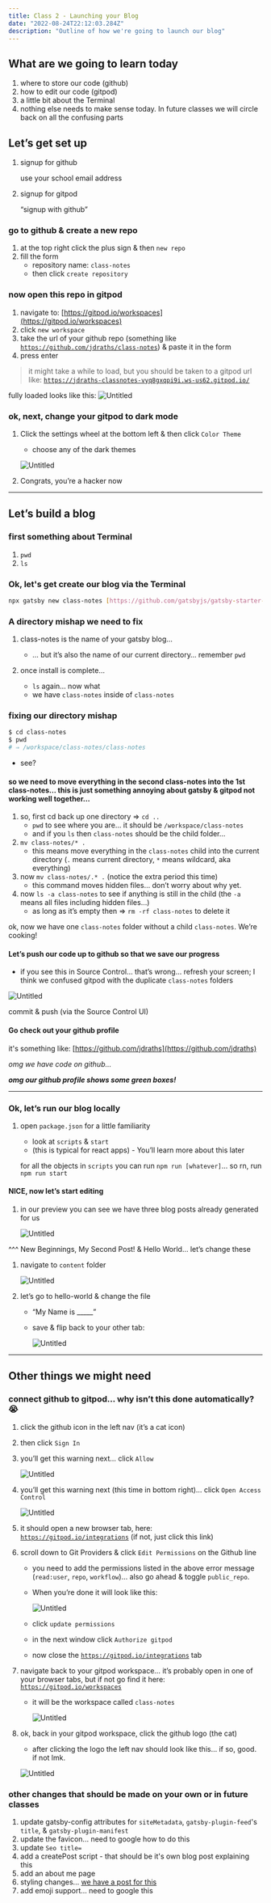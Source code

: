 ```yaml
---
title: Class 2 - Launching your Blog
date: "2022-08-24T22:12:03.284Z"
description: "Outline of how we're going to launch our blog"
---
```


## What are we going to learn today

1. where to store our code (github)
2. how to edit our code (gitpod)
3. a little bit about the Terminal
4. nothing else needs to make sense today. In future classes we will circle back on all the confusing parts

## Let’s get set up

1. signup for github

    use your school email address

2. signup for gitpod

    “signup with github”

### go to github & create a new repo

1. at the top right click the plus sign & then `new repo`
2. fill the form
    * repository name: `class-notes`
    * then click `create repository`

### now open this repo in gitpod

1. navigate to: [https://gitpod.io/workspaces](https://gitpod.io/workspaces)
2. click `new workspace`
3. take the url of your github repo (something like [`https://github.com/jdraths/class-notes`](https://github.com/jdraths/class-notes)) & paste it in the form
4. press enter

> it might take a while to load, but you should be taken to a gitpod url like: [`https://jdraths-classnotes-vyq8gxqpi9i.ws-us62.gitpod.io/`](https://jdraths-classnotes-vyq8gxqpi9i.ws-us62.gitpod.io/)

fully loaded looks like this:
![Untitled](images/0gitpod-init.png)

### ok, next, change your gitpod to dark mode

1. Click the settings wheel at the bottom left & then click `Color Theme`
    * choose any of the dark themes

    ![Untitled](images/6gitpod-themes.png)

2. Congrats, you’re a hacker now

---

## Let’s build a blog

### first something about Terminal

1. `pwd`
2. `ls`

### Ok, let's get create our blog via the Terminal

```sh
npx gatsby new class-notes [https://github.com/gatsbyjs/gatsby-starter-blog](https://github.com/gatsbyjs/gatsby-starter-blog)
```

### A directory mishap we need to fix

1. class-notes is the name of your gatsby blog…
    * … but it’s also the name of our current directory… remember `pwd`

2. once install is complete…
    * `ls` again… now what
    * we have `class-notes` inside of `class-notes`

### fixing our directory mishap

```sh
$ cd class-notes
$ pwd
# ⇒ /workspace/class-notes/class-notes
```

* see?

#### so we need to move everything in the second class-notes into the 1st class-notes… this is just something annoying about gatsby & gitpod not working well together…

1. so, first cd back up one directory ⇒ `cd ..`
    * `pwd` to see where you are… it should be `/workspace/class-notes`
    * and if you `ls` then `class-notes` should be the child folder…
2. `mv class-notes/* .`
    * this means move everything in the `class-notes` child into the current directory (`.` means current directory, `*` means wildcard, aka everything)
3. now `mv class-notes/.* .`  (notice the extra period this time)
    * this command moves hidden files… don’t worry about why yet.
4. now `ls -a class-notes` to see if anything is still in the child (the `-a` means all files including hidden files…)
    * as long as it’s empty then ⇒ `rm -rf class-notes` to delete it

ok, now we have one `class-notes` folder without a child `class-notes`. We’re cooking!

#### Let’s push our code up to github so that we save our progress

* if you see this in Source Control… that’s wrong… refresh your screen; I think we confused gitpod with the duplicate `class-notes` folders

![Untitled](images/7source-control-error.png)

commit & push (via the Source Control UI)

#### Go check out your github profile

it's something like: [https://github.com/jdraths](https://github.com/jdraths)

*omg we have code on github…*

***omg our github profile shows some green boxes!***

---

### Ok, let’s run our blog locally

1. open `package.json` for a little familiarity
    * look at `scripts` & `start`
    * (this is typical for react apps) - You’ll learn more about this later

    for all the objects in `scripts` you can run `npm run [whatever]`... so rn, run `npm run start`

#### NICE, now let’s start editing

1. in our preview you can see we have three blog posts already generated for us

    ![Untitled](images/8init-ui.png)

^^^ New Beginnings, My Second Post! & Hello World… let’s change these

1. navigate to `content` folder

    ![Untitled](images/9explorer.png)

2. let’s go to hello-world & change the file
    * “My Name is _____”
    * save & flip back to your other tab:

        ![Untitled](images/10rev-ui.png)

---

## Other things we might need

### connect github to gitpod… why isn’t this done automatically? 😭

1. click the github icon in the left nav (it’s a cat icon)
2. then click `Sign In`
3. you’ll get this warning next… click `Allow`

    ![Untitled](images/1connect-github.png)

4. you’ll get this warning next (this time in bottom right)… click `Open Access Control`

    ![Untitled](images/2connect-warning.png)

5. it should open a new browser tab, here: [`https://gitpod.io/integrations`](https://gitpod.io/integrations) (if not, just click this link)
6. scroll down to Git Providers & click `Edit Permissions` on the Github line
    * you need to add the permissions listed in the above error message (`read:user`, `repo`, `workflow`)… also go ahead & toggle `public_repo`. 
    * When you’re done it will look like this: 

        ![Untitled](images/3connect-perms.png)

    * click `update permissions`
    * in the next window click `Authorize gitpod`
    * now close the [`https://gitpod.io/integrations`](https://gitpod.io/integrations) tab

7. navigate back to your gitpod workspace… it’s probably open in one of your browser tabs, but if not go find it here: [`https://gitpod.io/workspaces`](https://gitpod.io/workspaces)
    * it will be the workspace called `class-notes`

        ![Untitled](images/4workspace.png)

8. ok, back in your gitpod workspace, click the github logo (the cat)
    * after clicking the logo the left nav should look like this… if so, good. if not lmk.

    ![Untitled](images/5source-control.png)

### other changes that should be made on your own or in future classes

1. update gatsby-config attributes for `siteMetadata`, `gatsby-plugin-feed`'s `title`, & `gatsby-plugin-manifest`
2. update the favicon... need to google how to do this
3. update `Seo title=`
4. add a createPost script - that should be it's own blog post explaining this
5. add an about me page
6. styling changes... [we have a post for this](../blog-styling/)
7. add emoji support... need to google this
